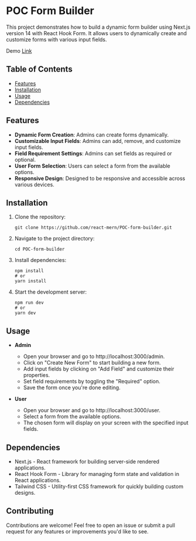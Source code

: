 # POC Form Builder

This project demonstrates how to build a dynamic form builder using Next.js version 14 with React Hook Form. It allows users to dynamically create and customize forms with various input fields.

Demo [Link](https://dynamicform-flame.vercel.app/)

## Table of Contents

- [Features](#features)
- [Installation](#installation)
- [Usage](#usage)
- [Dependencies](#dependencies)

## Features

- **Dynamic Form Creation**: Admins can create forms dynamically.
- **Customizable Input Fields**: Admins can add, remove, and customize input fields.
- **Field Requirement Settings**: Admins can set fields as required or optional.
- **User Form Selection**: Users can select a form from the available options.
- **Responsive Design**: Designed to be responsive and accessible across various devices.

## Installation

1. Clone the repository:

   ```
   git clone https://github.com/react-mern/POC-form-builder.git
   ```

2. Navigate to the project directory:

   ```
   cd POC-form-builder
   ```

3. Install dependencies:

   ```
   npm install
   # or
   yarn install
   ```

4. Start the development server:

   ```
   npm run dev
   # or
   yarn dev
   ```

## Usage

- **Admin**

  - Open your browser and go to http://localhost:3000/admin.
  - Click on "Create New Form" to start building a new form.
  - Add input fields by clicking on "Add Field" and customize their properties.
  - Set field requirements by toggling the "Required" option.
  - Save the form once you're done editing.

- **User**

  - Open your browser and go to http://localhost:3000/user.
  - Select a form from the available options.
  - The chosen form will display on your screen with the specified input fields.

## Dependencies

- Next.js - React framework for building server-side rendered applications.
- React Hook Form - Library for managing form state and validation in React applications.
- Tailwind CSS - Utility-first CSS framework for quickly building custom designs.

## Contributing

Contributions are welcome! Feel free to open an issue or submit a pull request for any features or improvements you'd like to see.
